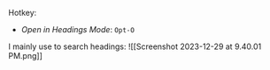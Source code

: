 Hotkey:
- *Open in Headings Mode*: `Opt-O`

I mainly use to search headings:
![[Screenshot 2023-12-29 at 9.40.01 PM.png]]
